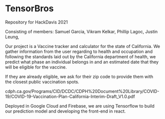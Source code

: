 # TensorBros
Repository for HackDavis 2021

Consisting of members:
Samuel Garcia,
Vikram Kelkar,
Phillip Lagoc,
Justin Leung,

Our project is a Vaccine tracker and calculator for the state of California.
We gather information from the user regarding to health and occupation and following the standards laid out by the California department of health,
we predict what phase an individual belongs in and an estimated date that they will be eligible for the vaccine.

If they are already eligible, we ask for their zip code to provide them with the closest public vaccination spots.

cdph.ca.gov/Programs/CID/DCDC/CDPH%20Document%20Library/COVID-19/COVID-19-Vaccination-Plan-California-Interim-Draft_V1.0.pdf

Deployed in Google Cloud and Firebase, we are using Tensorflow to build our prediction model and developing the front-end in react.
